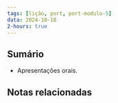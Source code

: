 ```yaml
---
tags: [lição, port, port-modulo-5]
data: 2024-10-18
2-hours: true
---
```


## Sumário
- Apresentações orais.
## Notas relacionadas